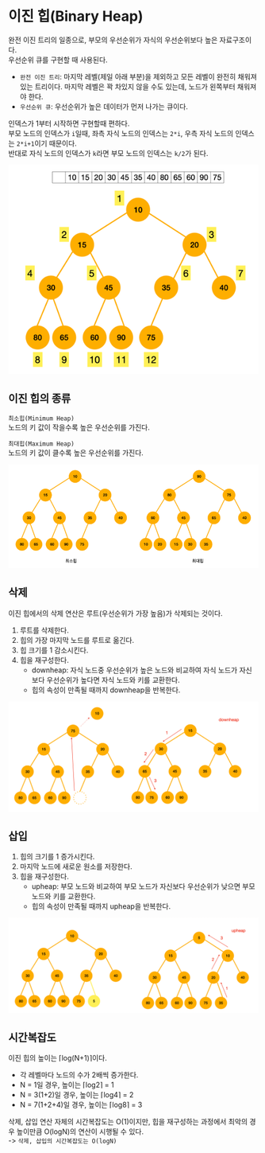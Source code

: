# 이진 힙(Binary Heap)

완전 이진 트리의 일종으로, 부모의 우선순위가 자식의 우선순위보다 높은 자료구조이다.  
우선순위 큐를 구현할 때 사용된다.

- `완전 이진 트리`: 마지막 레벨(제일 아래 부분)을 제외하고 모든 레벨이 완전히 채워져 있는 트리이다. 마지막 레벨은 꽉 차있지 않을 수도 있는데, 노드가 왼쪽부터 채워져야 한다.
- `우선순위 큐`: 우선순위가 높은 데이터가 먼저 나가는 큐이다.

인덱스가 1부터 시작하면 구현할때 편하다.  
부모 노드의 인덱스가 `i`일때, 좌측 자식 노드의 인덱스는 `2*i`, 우측 자식 노드의 인덱스는 `2*i+1`이기 때문이다.  
반대로 자식 노드의 인덱스가 `k`라면 부모 노드의 인덱스는 `k/2`가 된다.

![이진 힙](./etc/힙.png)

## 이진 힙의 종류

`최소힙(Minimum Heap)`  
노드의 키 값이 작을수록 높은 우선순위를 가진다.

`최대힙(Maximum Heap)`  
노드의 키 값이 클수록 높은 우선순위를 가진다.

![이진 힙](./etc/최소힙_최대힙.png)

## 삭제

이진 힙에서의 삭제 연산은 루트(우선순위가 가장 높음)가 삭제되는 것이다.

1. 루트를 삭제한다.
2. 힙의 가장 마지막 노드를 루트로 옮긴다.
3. 힙 크기를 1 감소시킨다.
4. 힙을 재구성한다.
    - downheap: 자식 노드중 우선순위가 높은 노드와 비교하여 자식 노드가 자신보다 우선순위가 높다면 자식 노드와 키를 교환한다.
    - 힙의 속성이 만족될 때까지 downheap을 반복한다.

![downheap](./etc/downheap.png)

## 삽입

1. 힙의 크기를 1 증가시킨다.
2. 마지막 노드에 새로운 원소를 저장한다.
3. 힙을 재구성한다.
    - upheap: 부모 노드와 비교하여 부모 노드가 자신보다 우선순위가 낮으면 부모 노드와 키를 교환한다.
    - 힙의 속성이 만족될 때까지 upheap을 반복한다.

![upheap](./etc/upheap.png)

## 시간복잡도

이진 힙의 높이는 ⌈log(N+1)⌉이다.
- 각 레벨마다 노드의 수가 2배씩 증가한다.
- N = 1일 경우, 높이는 ⌈log2⌉ = 1
- N = 3(1+2)일 경우, 높이는 ⌈log4⌉ = 2
- N = 7(1+2+4)일 경우, 높이는 ⌈log8⌉ = 3  

삭제, 삽입 연산 자체의 시간복잡도는 O(1)이지만, 힙을 재구성하는 과정에서 최악의 경우 높이만큼 O(logN)의 연산이 시행될 수 있다.  
-> `삭제, 삽입의 시간복잡도는 O(logN)`


